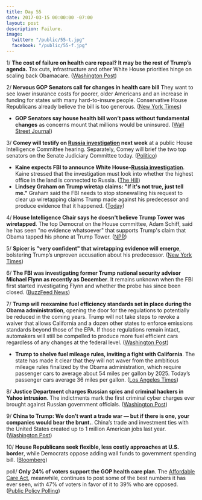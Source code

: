 ```yaml
---
title: Day 55
date: 2017-03-15 00:00:00 -07:00
layout: post
description: Failure.
image:
  twitter: "/public/55-t.jpg"
  facebook: "/public/55-f.jpg"
---
```


1/ **The cost of failure on health care repeal? It may be the rest of Trump’s agenda.** Tax cuts, infrastructure and other White House priorities hinge on scaling back Obamacare. ([Washington Post](https://www.washingtonpost.com/politics/the-cost-of-failure-on-health-care-it-may-be-the-rest-of-trumps-agenda/2017/03/14/f502a846-08be-11e7-93dc-00f9bdd74ed1_story.html))

2/ **Nervous GOP Senators call for changes in health care bill** They want to see lower insurance costs for poorer, older Americans and an increase in funding for states with many hard-to-insure people. Conservative House Republicans already believe the bill is too generous. ([New York Times](https://www.nytimes.com/2017/03/14/us/politics/paul-ryan-health-care.html))

* **GOP Senators say house health bill won’t pass without fundamental changes** as concerns mount that millions would be uninsured. ([Wall Street Journal](https://www.wsj.com/articles/gop-senators-say-house-health-bill-wont-pass-without-changes-1489535394))

3/ **Comey will testify on <a href="{{ site.baseurl }}/trump-russia-investigation/">Russia investigation</a> next week** at a public House Intelligence Committee hearing. Separately, Comey will brief the two top senators on the Senate Judiciary Committee today. ([Politico](https://secure.politico.com/story/2017/03/comey-will-testify-publicly-on-russia-investigation-next-week-236081))

* **Kaine expects FBI to announce White House-<a href="{{ site.baseurl }}/trump-russia-investigation/">Russia investigation</a>**. Kaine stressed that the investigation must look into whether the highest office in the land is connected to Russia. ([The Hill](http://thehill.com/homenews/administration/324031-kaine-expects-fbi-to-announce-white-house-russia-investigation))
* **Lindsey Graham on Trump wiretap claims: "If it's not true, just tell me."** Graham said the FBI needs to stop stonewalling his request to clear up wiretapping claims Trump made against his predecessor and produce evidence that it happened. ([Today](http://www.today.com/news/lindsey-graham-trump-wiretap-claims-if-it-s-not-true-t109239))

4/ **House Intelligence Chair says he doesn't believe Trump Tower was wiretapped**. The top Democrat on the House committee, Adam Schiff, said he has seen "no evidence whatsoever" that supports Trump's claim that Obama tapped his phone at Trump Tower. ([NPR](http://www.npr.org/2017/03/15/520252977/house-intelligence-chair-no-evidence-of-alleged-trump-tower-wiretap))

5/ **Spicer is "very confident" that wiretapping evidence will emerge**, bolstering Trump’s unproven accusation about his predecessor. ([New York Times](https://www.nytimes.com/2017/03/14/us/politics/trump-obama-wiretapping-sean-spicer.html))

6/ **The FBI was investigating former Trump national security advisor Michael Flynn as recently as December**. It remains unknown when the FBI first started investigating Flynn and whether the probe has since been closed. ([BuzzFeed News](https://www.buzzfeed.com/alimwatkins/former-top-trump-aide-mike-flynn-was-investigated-by-the-fbi))

7/ **Trump will reexamine fuel efficiency standards set in place during the Obama administration**, opening the door for the regulations to potentially be reduced in the coming years. Trump will not take steps to revoke a waiver that allows California and a dozen other states to enforce emissions standards beyond those of the EPA. If those regulations remain intact, automakers will still be compelled to produce more fuel efficient cars regardless of any changes at the federal level. ([Washington Post](https://www.washingtonpost.com/news/innovations/wp/2017/03/15/trump-to-pull-back-epas-fuel-efficiency-determination-opening-the-door-for-reduced-standards/))

* **Trump to shelve fuel mileage rules, inviting a fight with California**. The state has made it clear that they will not waver from the ambitious mileage rules finalized by the Obama administration, which require passenger cars to average about 54 miles per gallon by 2025. Today’s passenger cars average 36 miles per gallon. ([Los Angeles Times](http://www.latimes.com/politics/la-na-pol-trump-autos-20170315-story.html))

8/ **Justice Department charges Russian spies and criminal hackers in Yahoo intrusion**. The indictments mark the first criminal cyber charges ever brought against Russian government officials. ([Washington Post](https://www.washingtonpost.com/world/national-security/justice-department-charging-russian-spies-and-criminal-hackers-for-yahoo-intrusion/2017/03/15/64b98e32-0911-11e7-93dc-00f9bdd74ed1_story.html))

9/ **China to Trump: We don’t want a trade war — but if there is one, your companies would bear the brunt.**. China’s trade and investment ties with the United States created up to 1 million American jobs last year. ([Washington Post](https://www.washingtonpost.com/world/china-tells-trump-we-dont-want-a-trade-war-but-us-firms-would-suffer-most/2017/03/15/4e93c3da-0942-11e7-8884-96e6a6713f4b_story.html))

10/ **House Republicans seek flexible, less costly approaches at U.S. border**, while Democrats oppose adding wall funds to government spending bill. ([Bloomberg](https://www.bloomberg.com/politics/articles/2017-03-15/house-republicans-take-their-own-path-on-trump-s-border-wall))

poll/ **Only 24% of voters support the GOP health care plan**. The <a href="{{ site.url }}{{ site.baseurl }}/trump-health-care/">Affordable Care Act</a>, meanwhile, continues to post some of the best numbers it has ever seen, with 47% of voters in favor of it to 39% who are opposed. ([Public Policy Polling](http://www.publicpolicypolling.com/main/2017/03/only-24-of-voters-support-gop-health-care-plan.html))
